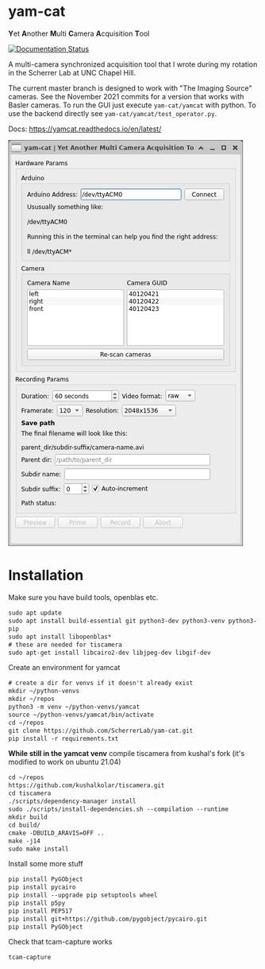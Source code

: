 # yam-cat
**Y**et **A**nother **M**ulti **C**amera **A**cquisition **T**ool

[![Documentation Status](https://readthedocs.org/projects/yamcat/badge/?version=latest)](https://yamcat.readthedocs.io/en/latest/?badge=latest)

A multi-camera synchronized acquisition tool that I wrote during my rotation in the Scherrer Lab at UNC Chapel Hill.

The current master branch is designed to work with "The Imaging Source" cameras. See the November 2021 commits for a version that works with Basler cameras. To run the GUI just execute `yam-cat/yamcat` with python. To use the backend directly see `yam-cat/yamcat/test_operator.py`.

Docs: https://yamcat.readthedocs.io/en/latest/

![yamcat GUI](./gui_img.png)

# Installation

Make sure you have build tools, openblas etc.

```
sudo apt update
sudo apt install build-essential git python3-dev python3-venv python3-pip
sudo apt install libopenblas*
# these are needed for tiscamera
sudo apt-get install libcairo2-dev libjpeg-dev libgif-dev
```

Create an environment for yamcat
```
# create a dir for venvs if it doesn't already exist
mkdir ~/python-venvs
mkdir ~/repos
python3 -m venv ~/python-venvs/yamcat
source ~/python-venvs/yamcat/bin/activate
cd ~/repos
git clone https://github.com/ScherrerLab/yam-cat.git
pip install -r requirements.txt
```


**While still in the yamcat venv** compile tiscamera from kushal's fork (it's modified to work on ubuntu 21.04)

```
cd ~/repos
https://github.com/kushalkolar/tiscamera.git
cd tiscamera
./scripts/dependency-manager install
sudo ./scripts/install-dependencies.sh --compilation --runtime
mkdir build
cd build/
cmake -DBUILD_ARAVIS=OFF ..
make -j14
sudo make install
```

Install some more stuff

```
pip install PyGObject
pip install pycairo
pip install --upgrade pip setuptools wheel
pip install p5py
pip install PEP517
pip install git+https://github.com/pygobject/pycairo.git
pip install PyGObject
```

Check that tcam-capture works

```
tcam-capture
```
